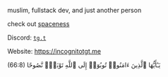 muslim, fullstack dev, and just another person

check out [spaceness](https://github.com/spaceness)

Discord: [`tg.t`](https://discord.com/users/1053443057451794585)

Website: https://incognitotgt.me


(66:8)
يَـٰٓأَيُّهَا ٱلَّذِينَ ءَامَنُوا۟ تُوبُوٓا۟ إِلَى ٱللَّهِ تَوْبَةًۭ نَّصُوحًا
